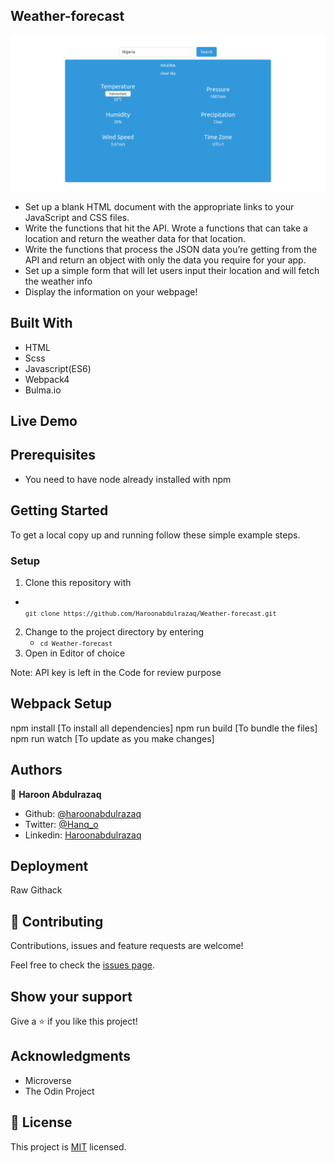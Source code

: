 ## Weather-forecast 
 
 

![screenshot](./src/Screenshot.png)

- Set up a blank HTML document with the appropriate links to your JavaScript and CSS files.
- Write the functions that hit the API. Wrote a functions that can take a location and return the weather data for that location. 
- Write the functions that process the JSON data you’re getting from the API and return an object with only the data you require for your app.
- Set up a simple form that will let users input their location and will fetch the weather info  
- Display the information on your webpage!

## Built With

- HTML
- Scss
- Javascript(ES6)
- Webpack4
- Bulma.io

## Live Demo


## Prerequisites
- You need to have node already installed with npm

## Getting Started

To get a local copy up and running follow these simple example steps.

### Setup

1.  Clone this repository with
   - <code> `git clone https://github.com/Haroonabdulrazaq/Weather-forecast.git` </code>
2.  Change to the project directory by entering
    - <code>`cd Weather-forecast` </code>
3. Open in Editor of choice

Note: API key is left in the Code for review purpose

## Webpack Setup

npm install [To install all dependencies]
npm run build [To bundle the files]
npm run watch [To update as you make changes]


## Authors

👤 **Haroon Abdulrazaq**

- Github: [@haroonabdulrazaq](https://github.com/haroonabdulrazaq)
- Twitter: [@Hanq_o](https://twitter.com/Hanq_o)
- Linkedin: [Haroonabdulrazaq](https://www.linkedin.com/in/haroonabdulrazaq)

## Deployment
  Raw Githack


## 🤝 Contributing

Contributions, issues and feature requests are welcome!

Feel free to check the [issues page](issues/).

## Show your support

Give a ⭐️ if you like this project!

## Acknowledgments

- Microverse
- The Odin Project

## 📝 License

This project is [MIT](lic.url) licensed.